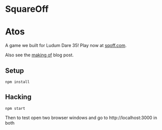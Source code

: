 # SquareOff
# Atos

A game we built for Ludum Dare 35!  Play now at [sqoff.com](http://sqoff.com).

Also see the [making of](http://scripta.co/articles/squareoff-ld35/) blog post.

## Setup

    npm install

## Hacking

    npm start


Then to test open two browser windows and go to http://localhost:3000 in both
